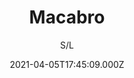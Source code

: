 ---
id: 'bf30214e-3f81-494c-a719-9c66d934ba82'
type: 'movie' # Filme, Série, Anime
title: "Macabro"
synopsis: ["Baseado na história real dos “Lobisomens de Friburgo”, dois irmãos que nos anos 90 foram acusados de brutais assassinatos na Serra dos Órgãos, no Rio de Janeiro. O thriller de suspense segue o sargento Téo em sua busca pelos suspeitos escondidos na mata atlântica.",
]
originalTitle: "Macabro"
date: '2021-04-05T17:45:09.000Z'
update: '2021-04-05T17:45:09.000Z'
releaseDate: '2019-10-18T03:00:00.000Z'
imdb:
  rating: '3.6' # 8.5
  id: '' # tt0470752
duration: '1h 40 Min'
trailer:
  urls: [
    'EZYLETiKiQ0',
  ]
tags: ['1080p']
genre: ['Suspense'] #
quality: 'WEB-DL' # BluRay, WEB-DL, HDTV, WEB-DL4K, WEB-DLe
format: 'Mp4' # MKV, MP4, TS
audio: 'Português' # Dublado, Legendado, Dual Audio, Dub & Leg
subtitle: 'S/L' # Português, inglês,
size: '2.64 GB' # 4.8 GB
audioQuality: 10
videoQuality: 10
directors: []
#  - name: 'Lana Wachowski'
#    image: ''
#  - name: 'Lilly Wachowski'
#    image: ''
cast: []
#  - name: 'Keanu Reeves'
#    image: ''
#    characterName: 'Neo'
writers: []
#  - name: ''
#    image: ''
maturityRating:
  age: '' # L , 10, 12, 14, 16, 18
  topics: [''] # Violence, Illegal drugs, Inappropriate Language, Legal Drugs, Sexual Content, Extreme Violence
###########################################
download:
  
  - url: 'magnet:?xt=urn:btih:68220ec8665d250a7ffcfc34ec13b4b5bdd14dbe&dn=Macabro.2020.1080p.mp4&tr=udp%3a%2f%2ftracker.opentrackr.org%3a1337%2fannounce&tr=udp%3a%2f%2ftracker.openbittorrent.com%3a80%2fannounce&tr=udp%3a%2f%2ftracker.trackerfix.com%3a80%2fannounce&tr=udp%3a%2f%2ftracker.coppersurfer.tk%3a6969%2fannounce&tr=udp%3a%2f%2ftracker.leechers-paradise.org%3a6969%2fannounce&tr=udp%3a%2f%2feddie4.nl%3a6969%2fannounce&tr=udp%3a%2f%2fp4p.arenabg.com%3a1337%2fannounce&tr=udp%3a%2f%2fexplodie.org%3a6969%2fannounce&tr=udp%3a%2f%2fzer0day.ch%3a1337%2fannounce'
    resolution: '1080p' # 720p, 1080p, 4K,
    audio: 'Dual Áudio' # Dublado, Legendado, Dual Audio
    size: '' # 4.8 GB
    quality: '' # BluRay, WEB-DL
    format: '' # MKV
images:
  cover: '/assets/movies/macabro.jpg'
  background: '/assets/movies/'
---